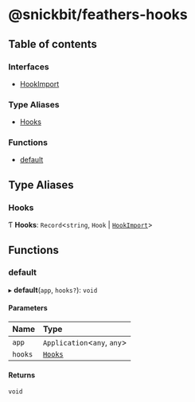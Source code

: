 # @snickbit/feathers-hooks

## Table of contents

### Interfaces

- [HookImport](interfaces/HookImport.md)

### Type Aliases

- [Hooks](README.md#hooks)

### Functions

- [default](README.md#default)

## Type Aliases

### Hooks

Ƭ **Hooks**: `Record`<`string`, `Hook` \| [`HookImport`](interfaces/HookImport.md)\>

## Functions

### default

▸ **default**(`app`, `hooks?`): `void`

#### Parameters

| Name | Type |
| :------ | :------ |
| `app` | `Application`<`any`, `any`\> |
| `hooks` | [`Hooks`](README.md#hooks) |

#### Returns

`void`
